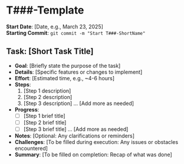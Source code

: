 # T###-Template

**Start Date**: [Date, e.g., March 23, 2025]  
**Starting Commit**: `git commit -m "Start T###-ShortName"`

## Task: [Short Task Title]

- **Goal**: [Briefly state the purpose of the task]
- **Details**: [Specific features or changes to implement]
- **Effort**: [Estimated time, e.g., ~4-6 hours]
- **Steps**:
  1. [Step 1 description]
  2. [Step 2 description]
  3. [Step 3 description]
     ... [Add more as needed]
- **Progress**:
  - [ ] [Step 1 brief title]
  - [ ] [Step 2 brief title]
  - [ ] [Step 3 brief title]
        ... [Add more as needed]
- **Notes**: [Optional: Any clarifications or reminders]
- **Challenges**: [To be filled during execution: Any issues or obstacles encountered]
- **Summary**: [To be filled on completion: Recap of what was done]
